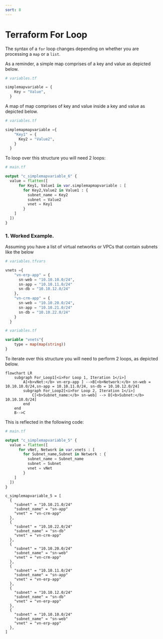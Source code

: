 ```yaml
---
sort: 8
---
```


# Terraform For Loop

The syntax of a `for` loop changes depending on whether you are processing a `map` or a `list`.

As a reminder, a simple map comprises of a key and value as depicted below.

```terraform
# variables.tf

simplemapvariable = {
    Key = "Value",
  }
```

A map of map comprises of key and value inside a key and value as depicted below.  

```terraform
# variables.tf

simplemapmapvariable ={
    "Key1" = {
      Key2 = "Value2",
    }
  }
```

To loop over this structure you will need 2 loops:

```terraform
# main.tf

output "c_simplemapvariable_6" {
  value = flatten([
      for Key1, Value1 in var.simplemapmapvariable : [
        for Key2,Value2 in Value1 : {
          subnet_name = Key2
          subnet = Value2
          vnet = Key1
        }
    ]
  ])
}
```

### 1. Worked Example.

Assuming you have a list of virtual networks or VPCs that contain subnets like the below

```terraform
# variables.tfvars

vnets ={
    "vn-erp-app" = {
      sn-web = "10.10.10.0/24",
      sn-app = "10.10.11.0/24"
      sn-db = "10.10.12.0/24"
    },
    "vn-crm-app" = {
      sn-web = "10.10.20.0/24",
      sn-app = "10.10.21.0/24"
      sn-db = "10.10.22.0/24"
    }
  }
```

```terraform
# variables.tf

variable "vnets"{
    type = map(map(string))
}
```

To iterate over this structure you will need to perform 2 loops, as depicted below.

```mermaid
flowchart LR
    subgraph For_Loop1[<i>For Loop 1, Iteration 1</i>]
        A[<b>vNet:</b> vn-erp-app ] -->B[<b>Network:</b> sn-web = 10.10.10.0/24,sn-app = 10.10.11.0/24, sn-db = 10.10.12.0/24]
        subgraph For_Loop2[<i>For Loop 2, Iteration 1</i>]
            C[<b>Subnet_name:</b> sn-web] --> D[<b>Subnet:</b> 10.10.10.0/24]
        end
    end
    B-->C
```

This is reflected in the following code:

```terraform
# main.tf

output "c_simplemapvariable_5" {
  value = flatten([
      for vNet, Network in var.vnets : [
        for Subnet_name,Subnet in Network : {
          subnet_name = Subnet_name
          subnet = Subnet
          vnet = vNet
        }
    ]
  ])
}
```

```console
c_simplemapvariable_5 = [
  {
    "subnet" = "10.10.21.0/24"
    "subnet_name" = "sn-app"
    "vnet" = "vn-crm-app"
  },
  {
    "subnet" = "10.10.22.0/24"
    "subnet_name" = "sn-db"
    "vnet" = "vn-crm-app"
  },
  {
    "subnet" = "10.10.20.0/24"
    "subnet_name" = "sn-web"
    "vnet" = "vn-crm-app"
  },
  {
    "subnet" = "10.10.11.0/24"
    "subnet_name" = "sn-app"
    "vnet" = "vn-erp-app"
  },
  {
    "subnet" = "10.10.12.0/24"
    "subnet_name" = "sn-db"
    "vnet" = "vn-erp-app"
  },
  {
    "subnet" = "10.10.10.0/24"
    "subnet_name" = "sn-web"
    "vnet" = "vn-erp-app"
  },
]
```
